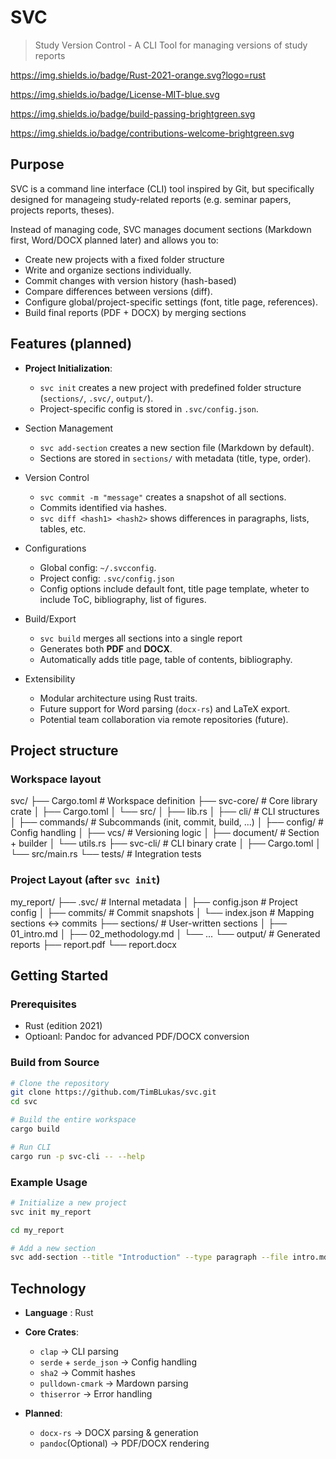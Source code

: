 # SVC

> Study Version Control - A CLI Tool for managing versions of study reports

https://img.shields.io/badge/Rust-2021-orange.svg?logo=rust

https://img.shields.io/badge/License-MIT-blue.svg

https://img.shields.io/badge/build-passing-brightgreen.svg

https://img.shields.io/badge/contributions-welcome-brightgreen.svg

## Purpose

SVC is a command line interface (CLI) tool inspired by Git, but specifically designed for manageing study-related reports (e.g. seminar papers, projects reports, theses).

Instead of managing code, SVC manages document sections (Markdown first, Word/DOCX planned later) and allows you to:

- Create new projects with a fixed folder structure
- Write and organize sections individually.
- Commit changes with version history (hash-based)
- Compare differences between versions (diff).
- Configure global/project-specific settings (font, title page, references).
- Build final reports (PDF + DOCX) by merging sections

## Features (planned)

- **Project Initialization**:
  - `svc init` creates a new project with predefined folder structure (`sections/`, `.svc/`, `output/`).
  - Project-specific config is stored in `.svc/config.json`.

- Section Management
  - `svc add-section` creates a new section file (Markdown by default).
  - Sections are stored in `sections/` with metadata (title, type, order).

- Version Control
  - `svc commit -m "message"` creates a snapshot of all sections.
  - Commits identified via hashes.
  - `svc diff <hash1> <hash2>` shows differences in paragraphs, lists, tables, etc.

- Configurations
  - Global config: `~/.svcconfig`.
  - Project config: `.svc/config.json`
  - Config options include default font, title page template, wheter to include ToC, bibliography, list of figures.

- Build/Export
  - `svc build` merges all sections into a single report
  - Generates both **PDF** and **DOCX**.
  - Automatically adds title page, table of contents, bibliography.

- Extensibility
  - Modular architecture using Rust traits.
  - Future support for Word parsing (`docx-rs`) and LaTeX export.
  - Potential team collaboration via remote repositories (future).

## Project structure

### Workspace layout

svc/
├── Cargo.toml # Workspace definition
├── svc-core/ # Core library crate
│ ├── Cargo.toml
│ └── src/
│ ├── lib.rs
│ ├── cli/ # CLI structures
│ ├── commands/ # Subcommands (init, commit, build, ...)
│ ├── config/ # Config handling
│ ├── vcs/ # Versioning logic
│ ├── document/ # Section + builder
│ └── utils.rs
├── svc-cli/ # CLI binary crate
│ ├── Cargo.toml
│ └── src/main.rs
└── tests/ # Integration tests

### Project Layout (after `svc init`)

my_report/
├── .svc/ # Internal metadata
│ ├── config.json # Project config
│ ├── commits/ # Commit snapshots
│ └── index.json # Mapping sections ↔ commits
├── sections/ # User-written sections
│ ├── 01_intro.md
│ ├── 02_methodology.md
│ └── ...
└── output/ # Generated reports
├── report.pdf
└── report.docx

## Getting Started

### Prerequisites

- Rust (edition 2021)
- Optioanl: Pandoc for advanced PDF/DOCX conversion

### Build from Source

```bash
# Clone the repository
git clone https://github.com/TimBLukas/svc.git
cd svc

# Build the entire workspace
cargo build

# Run CLI
cargo run -p svc-cli -- --help
```

### Example Usage

```bash
# Initialize a new project
svc init my_report

cd my_report

# Add a new section
svc add-section --title "Introduction" --type paragraph --file intro.md
```

## Technology

- **Language** : Rust
- **Core Crates**:
  - `clap` -> CLI parsing
  - `serde` + `serde_json` -> Config handling
  - `sha2` -> Commit hashes
  - `pulldown-cmark` -> Mardown parsing
  - `thiserror` -> Error handling

- **Planned**:
  - `docx-rs` -> DOCX parsing & generation
  - `pandoc`(Optional) -> PDF/DOCX rendering
